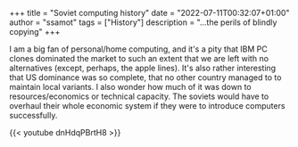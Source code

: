 +++
title = "Soviet computing history"
date = "2022-07-11T00:32:07+01:00"
author = "ssamot"
tags = ["History"]
description = "...the perils of blindly copying"
+++

I am a big fan of personal/home computing, and it's a pity that IBM PC clones dominated the market to such an extent that we are left with no alternatives (except, perhaps, the apple lines). It's also rather interesting that US dominance was so complete, that no other country managed to to maintain local variants. I also wonder how much of it was down to resources/economics or technical capacity. The soviets would have to overhaul their whole economic system if they were to introduce computers successfully.  

{{< youtube dnHdqPBrtH8 >}}

